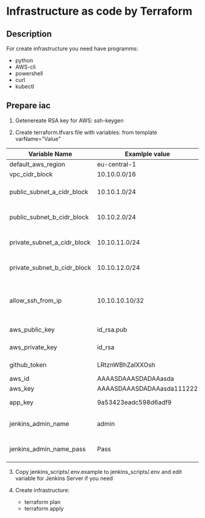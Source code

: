 # Infrastructure as code by Terraform
## Description
For create infrastructure you need have programms:
   * python
   * AWS-cli
   * powershell
   * curl
   * kubectl

## Prepare iac
1. Getenereate RSA key for AWS:
ssh-keygen

2. Create terraform.tfvars file with variables: from template varName="Value"

| Variable Name  | Examlple value | Description |
| ------------- | ------------- | ------------- |
| default_aws_region  | eu-central-1  | AWS Region  |
| vpc_cidr_block  | 10.10.0.0/16  | VPC range |
| public_subnet_a_cidr_block  | 10.10.1.0/24  | Public Subnet A in AWS |
| public_subnet_b_cidr_block  | 10.10.2.0/24  | Public Subnet B in AWS |
| private_subnet_a_cidr_block  | 10.10.11.0/24  | Private Subnet A in AWS |
| private_subnet_b_cidr_block  | 10.10.12.0/24  | Private Subnet A in AWS |
| allow_ssh_from_ip  | 10.10.10.10/32  | Allow ssh connection to AWS servers from ip |
| aws_public_key  | id_rsa.pub  | Path to public key |
| aws_private_key  | id_rsa | Path to private key |
| github_token  | LRtznWBhZalXXOsh | Github Api Token |
| aws_id  | AAAASDAAASDADAAasda  | AWS ID |
| aws_key  | AAAASDAAASDADAAasda111222  | AWS KEY |
| app_key  | 9a53423eadc598d6adf9  | Salt for Application |
| jenkins_admin_name  | admin  | Jenkins administrator name |
| jenkins_admin_name_pass  | Pass  | Jenkins administrator pass |

3. Copy jenkins_scripts/.env.example to jenkins_scripts/.env and edit variable for Jenkins Server if you need

4. Create infrastructure: 
    * terraform plan
    * terraform apply